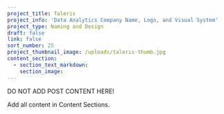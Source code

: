 ```yaml
---
project_title: Taleris
project_info: 'Data Analytics Company Name, Logo, and Visual System'
project_type: Naming and Design
draft: false
link: false
sort_number: 25
project_thumbnail_image: /uploads/taleris-thumb.jpg
content_section:
  - section_text_markdown:
    section_image:
---
```



DO NOT ADD POST CONTENT HERE!

Add all content in Content Sections.